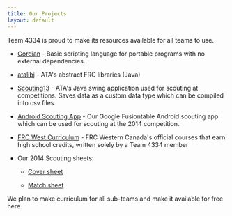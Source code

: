 ```yaml
---
title: Our Projects
layout: default
---
```


Team 4334 is proud to make its resources available for all teams to use.

- [Gordian](http://www.4334.ca/gordian) - Basic scripting language for portable programs with no external dependencies.
- [atalibj](http://www.4334.ca/atalibj) - ATA's abstract FRC libraries (Java)
- [Scouting13](https://github.com/joelg236/Scouting13) - ATA's Java swing application used for scouting at competitions. Saves data as a custom data type which can be compiled into csv files.
- [Android Scouting App](https://play.google.com/store/apps/details?id=appinventor.ai_hiyou102.Scouting) - Our Google Fusiontable Android scouting app which can be used for scouting at the 2014 competition.
- [FRC West Curriculum](http://frc-west.github.io/) - FRC Western Canada's official courses that earn high school credits, written solely by a Team 4334 member
- Our 2014 Scouting sheets:

     * [Cover sheet](/Scouting/cover-full.pdf)

     * [Match sheet](/Scouting/match-sheet.pdf)

We plan to make curriculum for all sub-teams and make it available for free here.